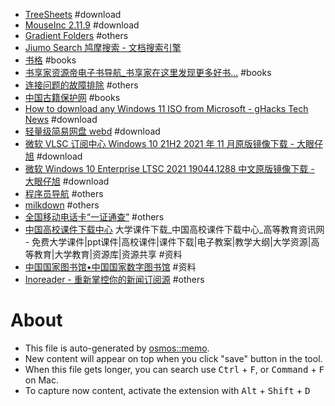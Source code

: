 - [TreeSheets](https://strlen.com/treesheets/) #download
- [MouseInc 2.11.9](https://shuax.com/project/mouseinc/) #download
- [Gradient Folders](https://una.im/gradient-folders/) #others
- [Jiumo Search 鸠摩搜索 - 文档搜索引擎](https://www.jiumodiary.com/)
- [书格](https://new.shuge.org/) #books
- [书享家资源帝电子书导航_书享家在这里发现更多好书...](http://shu.ziyuandi.cn/) #books
- [连接问题的故障排除](https://support.logi.com/hc/zh-cn/articles/360023179954-%E8%BF%9E%E6%8E%A5%E9%97%AE%E9%A2%98%E7%9A%84%E6%95%85%E9%9A%9C%E6%8E%92%E9%99%A4) #others
- [中国古籍保护网](http://www.nlc.cn/pcab/) #books
- [How to download any Windows 11 ISO from Microsoft - gHacks Tech News](https://www.ghacks.net/2021/11/24/how-to-download-any-windows-11-iso-from-microsoft/) #download
- [轻量级简易网盘 webd](https://webd.cf/) #download
- [微软 VLSC 订阅中心 Windows 10 21H2 2021 年 11 月原版镜像下载 - 大眼仔旭](http://www.dayanzai.me/windows-10-21h2.html) #download
- [微软 Windows 10 Enterprise LTSC 2021 19044.1288 中文原版镜像下载 - 大眼仔旭](http://www.dayanzai.me/windows-10-ltsc-2021.html) #download
- [程序员导航](https://cxy521.com/) #others
- [milkdown](https://milkdown.dev/#/getting-started) #others
- [全国移动电话卡“一证通查”](https://getsimnum.caict.ac.cn/#/) #others
- [中国高校课件下载中心](http://download.cucdc.com/) 大学课件下载_中国高校课件下载中心_高等教育资讯网 - 免费大学课件|ppt课件|高校课件|课件下载|电子教案|教学大纲|大学资源|高等教育|大学教育|资源库|资源共享 #资料
- [中国国家图书馆•中国国家数字图书馆](http://www.nlc.cn/) #资料
- [Inoreader - 重新掌控你的新闻订阅源](https://www.inoreader.com/) #others

# About

- This file is auto-generated by [osmos::memo](https://github.com/osmoscraft/osmosmemo).
- New content will appear on top when you click "save" button in the tool.
- When this file gets longer, you can search use <kbd>Ctrl</kbd> + <kbd>F</kbd>, or <kbd>Command</kbd> + <kbd>F</kbd> on Mac.
- To capture now content, activate the extension with <kbd>Alt</kbd> + <kbd>Shift</kbd> + <kbd>D</kbd>
